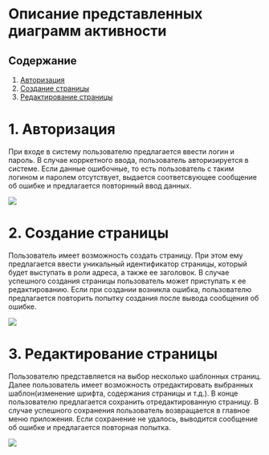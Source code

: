 # Описание представленных диаграмм активности

## Содержание  
1. [Авторизация](#1-Авторизация)
2. [Создание страницы](#2-Создание-страницы)
3. [Редактирование страницы](#3-Редактирование-страницы)

# 1. Авторизация

При входе в систему пользователю предлагается ввести логин и пароль. В случае корркетного ввода, пользователь авторизируется в системе. Если данные ошибочные, то есть пользователь с таким логином и паролем отсутствует, выдается соответсвующее сообщение об ошибке и предлагается повторнный ввод данных. 

![](https://github.com/AnnaGavrilowa/CMS/blob/master/Documentation/UML-Diagrams/Activity/ActivitySignIn.png)

# 2. Создание страницы 

Пользователь имеет возможность создать страницу. При этом ему предлагается ввести уникальный идентификатор страницы, который будет выступать в роли адреса, а также ее заголовок. В случае успешного создания страницы пользователь может приступать к ее редактированию. Если при создании возникла ошибка, пользователю предлагается повторить попытку создания после вывода сообщения об ошибке.

![](https://github.com/AnnaGavrilowa/CMS/blob/master/Documentation/UML-Diagrams/Activity/ActivityCreate.png)

# 3. Редактирование страницы

Пользователю представляется на выбор несколько шаблонных страниц. Далее пользователь имеет возможность отредактировать выбранных шаблон(изменение шрифта, содержания страницы и т.д.). В конце пользователю предлагается сохранить отредактированную страницу. В случае успешного сохранения пользователь возвращается в главное меню приложения. Если сохранение не удалось, выводится сообщение об ошибке и предлагается повторная попытка.

![](https://github.com/AnnaGavrilowa/CMS/blob/master/Documentation/UML-Diagrams/Activity/ActivityEdit.png)
